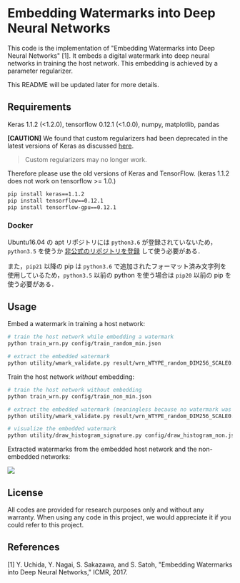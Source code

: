 Embedding Watermarks into Deep Neural Networks
====
This code is the implementation of "Embedding Watermarks into Deep Neural Networks" [1]. It embeds a digital watermark into deep neural networks in training the host network. This embedding is achieved by a parameter regularizer.

This README will be updated later for more details.

## Requirements
Keras 1.1.2 (<1.2.0), tensorflow 0.12.1 (<1.0.0), numpy, matplotlib, pandas

 **[CAUTION]**
We found that custom regularizers had been deprecated in the latest versions of Keras as discussed [here](https://github.com/fchollet/keras/pull/4703).

> Custom regularizers may no longer work.

Therefore please use the old versions of Keras and TensorFlow.
(keras 1.1.2 does not work on tensorflow >= 1.0.)

```sh
pip install keras==1.1.2
pip install tensorflow==0.12.1
pip install tensorflow-gpu==0.12.1
```

### Docker
Ubuntu16.04 の apt リポジトリには `python3.6` が登録されていないため， `python3.5` を使うか [非公式のリポジトリを登録](https://askubuntu.com/questions/865554/how-do-i-install-python-3-6-using-apt-get) して使う必要がある．

また，`pip21` 以降の pip は `python3.6` で追加されたフォーマット済み文字列を使用しているため，`python3.5` 以前の python を使う場合は `pip20` 以前の pip を使う必要がある．


## Usage
Embed a watermark in training a host network:

```sh
# train the host network while embedding a watermark
python train_wrn.py config/train_random_min.json

# extract the embedded watermark
python utility/wmark_validate.py result/wrn_WTYPE_random_DIM256_SCALE0.01_N1K4B64EPOCH3_TBLK1.weight result/wrn_WTYPE_random_DIM256_SCALE0.01_N1K4B64EPOCH3_TBLK1_layer7_w.npy result/random
```

Train the host network *without* embedding:

```sh
# train the host network without embedding
python train_wrn.py config/train_non_min.json 

# extract the embedded watermark (meaningless because no watermark was embedded)
python utility/wmark_validate.py result/wrn_WTYPE_random_DIM256_SCALE0.01_N1K4B64EPOCH3_TBLK0.weight result/wrn_WTYPE_random_DIM256_SCALE0.01_N1K4B64EPOCH3_TBLK1_layer7_w.npy result/non

# visualize the embedded watermark
python utility/draw_histogram_signature.py config/draw_histogram_non.json hist_signature_non.png
```

Extracted watermarks from the embedded host network and the non-embedded networks:

![](images/hist_signature_non.png)

## License
All codes are provided for research purposes only and without any warranty.
When using any code in this project, we would appreciate it if you could refer to this project.


## References
[1] Y. Uchida, Y. Nagai, S. Sakazawa, and S. Satoh, "Embedding Watermarks into Deep Neural Networks," ICMR, 2017.
